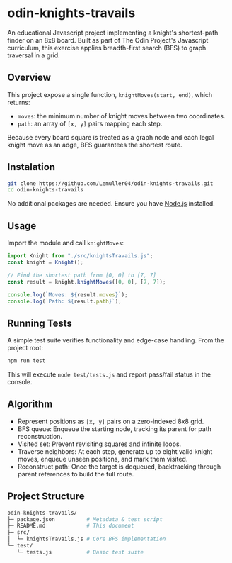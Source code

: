 # odin-knights-travails

An educational Javascript project implementing a knight's shortest-path finder on an 8x8 board. Built as part of The Odin Project's Javascript curriculum, this exercise applies breadth-first search (BFS) to graph traversal in a grid.

## Overview

This project expose a single function, ```knightMoves(start, end)```, which returns:

- ```moves```: the minimum number of knight moves between two coordinates.
- ```path```: an array of ```[x, y]``` pairs mapping each step.

Because every board square is treated as a graph node and each legal knight move as an adge, BFS guarantees the shortest route.

## Instalation

```bash
git clone https://github.com/Lemuller04/odin-knights-travails.git
cd odin-knights-travails
```

No additional packages are needed. Ensure you have [Node.js](https://nodejs.org/) installed.

## Usage

Import the module and call ```knightMoves```:

```Javascript
import Knight from "./src/knightsTravails.js";
const knight = Knight();

// Find the shortest path from [0, 0] to [7, 7]
const result = knight.knightMoves([0, 0], [7, 7]);

console.log(`Moves: ${result.moves}`);
console.log(`Path: ${result.path}`);
````

## Running Tests

A simple test suite verifies functionality and edge-case handling. From the project root:

```bash
npm run test
```

This will execute ```node test/tests.js``` and report pass/fail status in the console.

## Algorithm

- Represent positions as ```[x, y]``` pairs on a zero-indexed 8x8 grid.
- BFS queue: Enqueue the starting node, tracking its parent for path reconstruction.
- Visited set: Prevent revisiting squares and infinite loops.
- Traverse neighbors: At each step, generate up to eight valid knight moves, enqueue unseen positions, and mark them visited.
- Reconstruct path: Once the target is dequeued, backtracking through parent references to build the full route.

## Project Structure

```bash
odin-knights-travails/
├─ package.json          # Metadata & test script
├─ README.md             # This document
├─ src/
│  └─ knightsTravails.js # Core BFS implementation
└─ test/
   └─ tests.js           # Basic test suite
```
